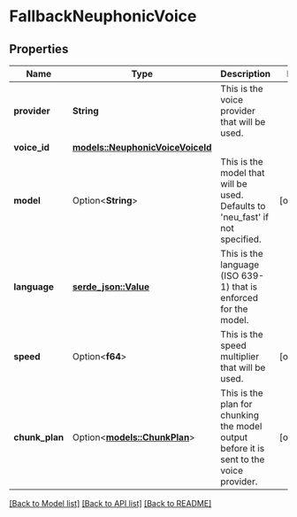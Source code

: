 # FallbackNeuphonicVoice

## Properties

Name | Type | Description | Notes
------------ | ------------- | ------------- | -------------
**provider** | **String** | This is the voice provider that will be used. | 
**voice_id** | [**models::NeuphonicVoiceVoiceId**](NeuphonicVoice_voiceId.md) |  | 
**model** | Option<**String**> | This is the model that will be used. Defaults to 'neu_fast' if not specified. | [optional]
**language** | [**serde_json::Value**](.md) | This is the language (ISO 639-1) that is enforced for the model. | 
**speed** | Option<**f64**> | This is the speed multiplier that will be used. | [optional]
**chunk_plan** | Option<[**models::ChunkPlan**](ChunkPlan.md)> | This is the plan for chunking the model output before it is sent to the voice provider. | [optional]

[[Back to Model list]](../README.md#documentation-for-models) [[Back to API list]](../README.md#documentation-for-api-endpoints) [[Back to README]](../README.md)


